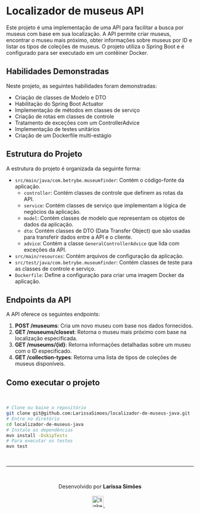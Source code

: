 # Localizador de museus API

Este projeto é uma implementação de uma API para facilitar a busca por museus com base em sua localização. A API permite criar museus, encontrar o museu mais próximo, obter informações sobre museus por ID e listar os tipos de coleções de museus. O projeto utiliza o Spring Boot e é configurado para ser executado em um contêiner Docker.

## Habilidades Demonstradas

Neste projeto, as seguintes habilidades foram demonstradas:

- Criação de classes de Modelo e DTO
- Habilitação do Spring Boot Actuator
- Implementação de métodos em classes de serviço
- Criação de rotas em classes de controle
- Tratamento de exceções com um ControllerAdvice
- Implementação de testes unitários
- Criação de um Dockerfile multi-estágio

## Estrutura do Projeto

A estrutura do projeto é organizada da seguinte forma:

- `src/main/java/com.betrybe.museumfinder`: Contém o código-fonte da aplicação.
  - `controller`: Contém classes de controle que definem as rotas da API.
  - `service`: Contém classes de serviço que implementam a lógica de negócios da aplicação.
  - `model`: Contém classes de modelo que representam os objetos de dados da aplicação.
  - `dto`: Contém classes de DTO (Data Transfer Object) que são usadas para transferir dados entre a API e o cliente.
  - `advice`: Contém a classe `GeneralControllerAdvice` que lida com exceções da API.
- `src/main/resources`: Contém arquivos de configuração da aplicação.
- `src/test/java/com.betrybe.museumfinder`: Contém classes de teste para as classes de controle e serviço.
- `Dockerfile`: Define a configuração para criar uma imagem Docker da aplicação.

## Endpoints da API

A API oferece os seguintes endpoints:

1. **POST /museums**: Cria um novo museu com base nos dados fornecidos.
2. **GET /museums/closest**: Retorna o museu mais próximo com base na localização especificada.
3. **GET /museums/{id}**: Retorna informações detalhadas sobre um museu com o ID especificado.
4. **GET /collection-types**: Retorna uma lista de tipos de coleções de museus disponíveis.


## Como executar o projeto
<br/>

```bash
# Clone ou baixe o repositório
git clone git@github.com:LarissaSimoes/localizador-de-museus-java.git
# Entre no diretório
cd localizador-de-museus-java
# Instale as dependências
mvn install -DskipTests
# Para executar os testes
mvn test
```

<br /><hr /><br />

<p align='center'>
  Desenvolvido por <b>Larissa Simões</b>
  <br/><br/>

  <a href="https://www.linkedin.com/in/dev-larissa-carneiro-simoes/">
    <img alt="linkedIn" height="30px" src="https://i.imgur.com/TQRXxhT.png" />
  </a>
  &nbsp;&nbsp;
</p>
